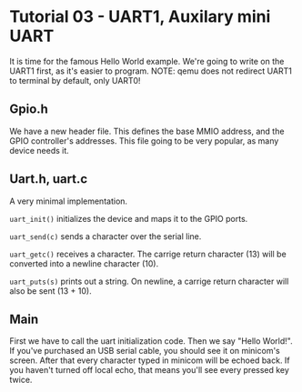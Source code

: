 Tutorial 03 - UART1, Auxilary mini UART
=======================================

It is time for the famous Hello World example. We're going to write on the UART1 first, as it's easier to program.
NOTE: qemu does not redirect UART1 to terminal by default, only UART0!

Gpio.h
------

We have a new header file. This defines the base MMIO address, and the GPIO controller's addresses. This file
going to be very popular, as many device needs it.

Uart.h, uart.c
--------------

A very minimal implementation.

`uart_init()` initializes the device and maps it to the GPIO ports.

`uart_send(c)` sends a character over the serial line.

`uart_getc()` receives a character. The carrige return character (13) will be converted into a newline character (10).

`uart_puts(s)` prints out a string. On newline, a carrige return character will also be sent (13 + 10).

Main
----

First we have to call the uart initialization code. Then we say "Hello World!". If you've purchased an USB
serial cable, you should see it on minicom's screen. After that every character typed in minicom will be
echoed back. If you haven't turned off local echo, that means you'll see every pressed key twice.

